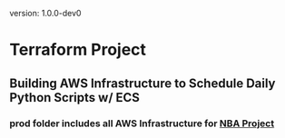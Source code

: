 version: 1.0.0-dev0
# Terraform Project 
## Building AWS Infrastructure to Schedule Daily Python Scripts w/ ECS
### prod folder includes all AWS Infrastructure for [NBA Project](https://github.com/jyablonski/NBA-Dashboard)